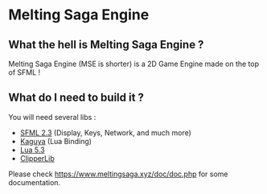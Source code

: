 # Melting Saga Engine

## What the hell is Melting Saga Engine ?
Melting Saga Engine (MSE is shorter) is a 2D Game Engine made on the top of SFML !

## What do I need to build it ?
You will need several libs :
- [SFML 2.3](http://www.sfml-dev.org/download/sfml/2.3/index-fr.php) (Display, Keys, Network, and much more)
- [Kaguya](https://github.com/satoren/kaguya) (Lua Binding)
- [Lua 5.3](http://lua-users.org/wiki/LuaBinaries)
- [ClipperLib](https://sourceforge.net/projects/polyclipping/files/)

Please check https://www.meltingsaga.xyz/doc/doc.php for some documentation.

